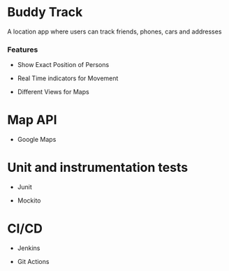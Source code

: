 # Buddy Track

A location app where users can track friends, phones, cars and addresses

### Features

-   Show Exact Position of Persons

-   Real Time indicators for Movement

-   Different Views for Maps


# Map API

- Google Maps


# Unit and instrumentation tests

-   Junit

-   Mockito


# CI/CD

-   Jenkins

-   Git Actions
